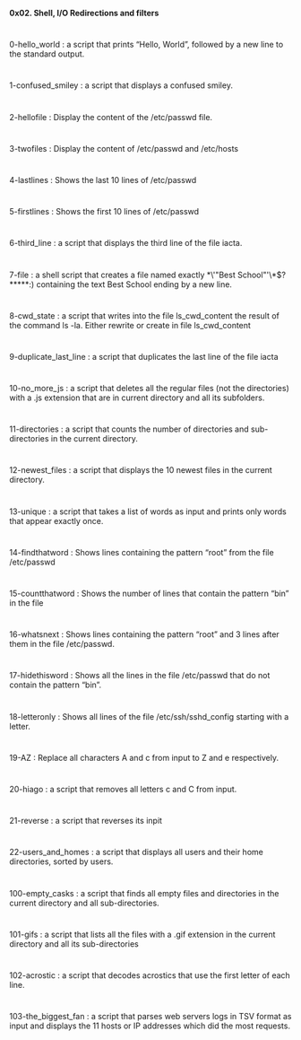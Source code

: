 **0x02. Shell, I/O Redirections and filters**
#
0-hello_world :  a script that prints “Hello, World”, followed by a new line to the standard output.
#
1-confused_smiley : a script that displays a confused smiley.
#
2-hellofile : Display the content of the /etc/passwd file.
#
3-twofiles : Display the content of /etc/passwd and /etc/hosts
#
4-lastlines : Shows  the last 10 lines of /etc/passwd
#
5-firstlines : Shows  the first 10 lines of /etc/passwd
#
6-third_line : a script that displays the third line of the file iacta.
#
7-file : a shell script that creates a file named exactly \*\\'"Best School"\'\\*$\?\*\*\*\*\*:) containing the text Best  School ending by a new line.
#
8-cwd_state : a script that writes into the file ls_cwd_content the result of the command ls -la. Either rewrite or create in file ls_cwd_content
#
9-duplicate_last_line : a script that duplicates the last line of the file iacta
#
10-no_more_js : a script that deletes all the regular files (not the directories) with a .js extension that are in  current directory and all its subfolders.
#
11-directories : a script that counts the number of directories and sub-directories in the current directory.
#
12-newest_files :  a script that displays the 10 newest files in the current directory.
#
13-unique : a script that takes a list of words as input and prints only words that appear exactly once.
#
14-findthatword : Shows  lines containing the pattern “root” from the file /etc/passwd
#
15-countthatword : Shows  the number of lines that contain the pattern “bin” in the file
#
16-whatsnext : Shows  lines containing the pattern “root” and 3 lines after them in the file /etc/passwd.
#
17-hidethisword : Shows  all the lines in the file /etc/passwd that do not contain the pattern “bin”.
#
18-letteronly : Shows  all lines of the file /etc/ssh/sshd_config starting with a letter.
#
19-AZ : Replace all characters A and c from input to Z and e respectively.
#
20-hiago : a script that removes all letters c and C from input.
#
21-reverse : a script that reverses its inpit
#
22-users_and_homes :  a script that displays all users and their home directories, sorted by users.
#
100-empty_casks : a script that finds all empty files and directories in the current directory and all sub-directories.
#
101-gifs :  a script that lists all the files with a .gif extension in the current directory and all its sub-directories
#
102-acrostic : a script that decodes acrostics that use the first letter of each line.
#
103-the_biggest_fan :  a script that parses web servers logs in TSV format as input and displays the 11 hosts or IP addresses which did the most requests.
#
